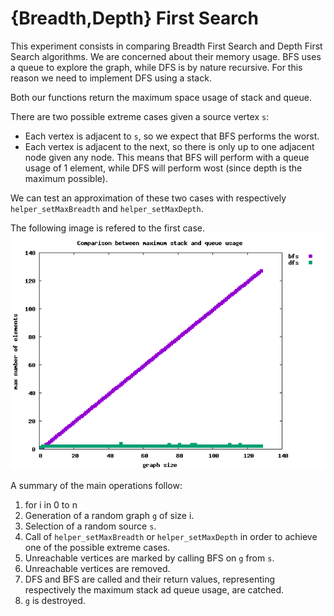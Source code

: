 # {Breadth,Depth} First Search

This experiment consists in comparing Breadth First Search and Depth 
First Search algorithms. We are concerned about their memory usage.
BFS uses a queue to explore the graph, while DFS is by nature recursive. For 
this reason we need to implement DFS using a stack.

Both our functions return the maximum space usage of stack and queue.

There are two possible extreme cases given a source vertex `s`:
- Each vertex is adjacent to `s`, so we expect that BFS performs the worst.
- Each vertex is adjacent to the next, so there is only up to one adjacent node 
given any node. This means that BFS will perform with a queue usage of 1 
element, while DFS will perform wost (since depth is the maximum possible).

We can test an approximation of these two cases with respectively 
`helper_setMaxBreadth` and `helper_setMaxDepth`.

The following image is refered to the first case.
![raw](https://raw.githubusercontent.com/free-unife/algorithms-and-data-structures/master/src/exercises_2016/assignments/c_version/02-BDFirstSearch/src/images/plot.png)

A summary of the main operations follow:

1. for i in 0 to n
2. Generation of a random graph `g` of size i.
3. Selection of a random source `s`.
4. Call of `helper_setMaxBreadth` or `helper_setMaxDepth` in order to achieve 
   one of the possible extreme cases.
5. Unreachable vertices are marked by calling BFS on `g` from `s`.
6. Unreachable vertices are removed.
7. DFS and BFS are called and their return values, representing respectively 
   the maximum stack ad queue usage, are catched.
8. `g` is destroyed.

